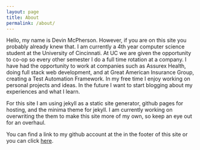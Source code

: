 ```yaml
---
layout: page
title: About
permalink: /about/
---
```


Hello, my name is Devin McPherson. However, if you are on this site you probably already knew that. I am currently a 4th year computer science student at the University of Cincinnati. At UC we are given the opportunity to co-op so every other semester I do a full time rotation at a company. I have had the opportunity to work at companies such as Assurex Health, doing full stack web development, and at Great American Insurance Group, creating a Test Automation Framework. In my free time I enjoy working on personal projects and ideas. In the future I want to start blogging about my experiences and what I learn. 

For this site I am using jekyll as a static site generator, github pages for hosting, and the minima theme for jekyll. I am currently working on overwriting the them to make this site more of my own, so keep an eye out for an overhaul.

You can find a link to my github account at the in the footer of this site or you can click [here](https://www.github.com/devinmcpherson).
